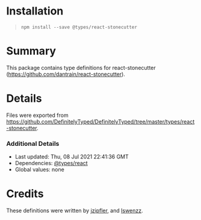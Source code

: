 # Installation
> `npm install --save @types/react-stonecutter`

# Summary
This package contains type definitions for react-stonecutter (https://github.com/dantrain/react-stonecutter).

# Details
Files were exported from https://github.com/DefinitelyTyped/DefinitelyTyped/tree/master/types/react-stonecutter.

### Additional Details
 * Last updated: Thu, 08 Jul 2021 22:41:36 GMT
 * Dependencies: [@types/react](https://npmjs.com/package/@types/react)
 * Global values: none

# Credits
These definitions were written by [ jzipfler](https://github.com/jzipfler), and [Iswenzz](https://github.com/Iswenzz).
